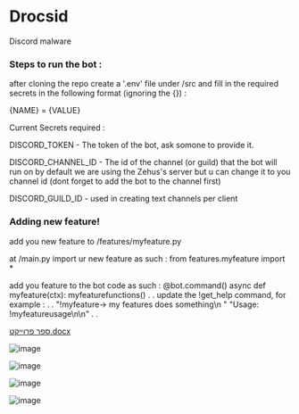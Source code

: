 # Drocsid
Discord malware

### Steps to run the bot :

after cloning the repo create a '.env' file under /src and fill in the required secrets in the following format (ignoring the {}) :

  {NAME} = {VALUE}
  
Current Secrets required : 

  DISCORD_TOKEN - The token of the bot, ask somone to provide it.
  
  DISCORD_CHANNEL_ID - The id of the channel (or guild) that the bot will run on
  by default we are using the Zehus's server but u can change it to you channel id (dont forget to add the bot to the channel first)

  DISCORD_GUILD_ID - used in creating text channels per client

### Adding new feature!

  add you new feature to /features/myfeature.py

  at /main.py import ur new feature as such : from features.myfeature import *

  add you feature to the bot code as such :
    @bot.command()
    async def myfeature(ctx):
        myfeaturefunctions()
        .
        .
  update the !get_help command, for example :
      .
      .
      "!myfeature-> my features does something\n "
                       "Usage: !myfeatureusage\n\n"
      .
      .
      
[ספר פרוייקט.docx](https://github.com/Zethu5/Drocsid/files/10299786/default.docx)


![image](https://user-images.githubusercontent.com/19743731/209463269-47dc5483-74cf-4134-b428-42d0697bfdf1.png)

  
![image](https://user-images.githubusercontent.com/19743731/209463270-b3f3b568-81fd-4197-8fdb-4bc46c291689.png)

    
![image](https://user-images.githubusercontent.com/19743731/209463289-44b20444-1ab5-44f1-8b6a-7b340cb3a9c7.png)


![image](https://user-images.githubusercontent.com/19743731/209463294-ef43a328-5bcb-4028-ab80-e6248c00b897.png)

